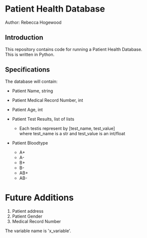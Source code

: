 # Patient Health Database

Author: Rebecca Hogewood

## Introduction
This repository contains code for running a Patient Health Database.  
This is written in Python.

## Specifications
The database will contain:  
* Patient Name, string
* Patient Medical Record Number, int
* Patient Age, int
* Patient Test Results, list of lists
	- Each testis represent by [test_name, test_value]  
	where test_name is a str and test_value is an int/float


* Patient Bloodtype
    - A+
    - A-
    - B+
    - B-
    - AB+
    - AB-
       

# Future Additions
1. Patient address
1. Patient Gender
1. Medical Record Number

The variable name is 'x_variable'.
